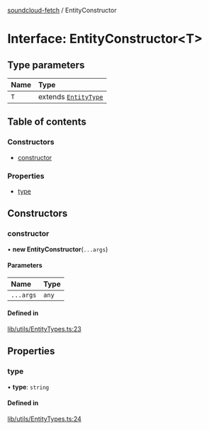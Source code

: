 [soundcloud-fetch](../README.md) / EntityConstructor

# Interface: EntityConstructor<T\>

## Type parameters

| Name | Type |
| :------ | :------ |
| `T` | extends [`EntityType`](../README.md#entitytype) |

## Table of contents

### Constructors

- [constructor](EntityConstructor.md#constructor)

### Properties

- [type](EntityConstructor.md#type)

## Constructors

### constructor

• **new EntityConstructor**(`...args`)

#### Parameters

| Name | Type |
| :------ | :------ |
| `...args` | `any` |

#### Defined in

[lib/utils/EntityTypes.ts:23](https://github.com/patrickkfkan/soundcloud-fetch/blob/b88c7ef/src/lib/utils/EntityTypes.ts#L23)

## Properties

### type

• **type**: `string`

#### Defined in

[lib/utils/EntityTypes.ts:24](https://github.com/patrickkfkan/soundcloud-fetch/blob/b88c7ef/src/lib/utils/EntityTypes.ts#L24)
